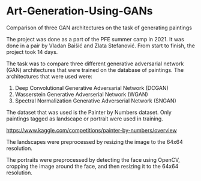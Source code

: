 # Art-Generation-Using-GANs
Comparison of three GAN architectures on the task of generating paintings

The project was done as a part of the PFE summer camp in 2021. It was done in a pair by Vladan Baišić and Zlata Stefanović. From start to finish, the project took 14 days.

The task was to compare three different generative adversarial network (GAN) architectures that were trained on the database of paintings. The architectures that were used were:

1. Deep Convolutional Generative Adversarial Network (DCGAN)
2. Wasserstein Generative Adverserial Network (WGAN)
3. Spectral Normalization Generative Adverserial Network (SNGAN)


The dataset that was used is the Painter by Numbers dataset. Only paintings tagged as landscape or portrait were used in training.

https://www.kaggle.com/competitions/painter-by-numbers/overview

The landscapes were preprocessed by resizing the image to the 64x64 resolution.

The portraits were preprocessed by detecting the face using OpenCV, cropping the image around the face, and then resizing it to the 64x64 resolution.